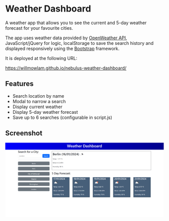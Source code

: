 # Weather Dashboard

A weather app that allows you to see the current and 5-day weather forecast for your favourite cities.

The app uses weather data provided by [OpenWeather API](https://openweathermap.org/), JavaScript/jQuery for logic, localStorage to save the search history and displayed responsively using the [Bootstrap](https://getbootstrap.com/) framework.

It is deployed at the following URL:

https://willmowlam.github.io/nebulus-weather-dashboard/

## Features

- Search location by name
- Modal to narrow a search
- Display current weather
- Display 5-day weather forecast
- Save up to 6 searches (configurable in script.js)

## Screenshot

![Screenshot of application.](./assets/images/screenshot.png)